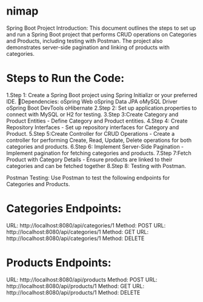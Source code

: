 # nimap
Spring Boot Project
Introduction:
This document outlines the steps to set up and run a Spring Boot project that performs CRUD operations on Categories and Products, including testing with Postman. The project also demonstrates server-side pagination and linking of products with categories.

# Steps to Run the Code:
1.Step 1: Create a Spring Boot project using Spring Initializr or your preferred IDE.
Dependencies:
oSpring Web
oSpring Data JPA
oMySQL Driver
oSpring Boot DevTools
oHibernate
2.Step 2: Set up application.properties to connect with MySQL or H2 for testing.
3.Step 3:Create Category and Product Entities - Define Category and Product entities.
4.Step 4: Create Repository Interfaces - Set up repository interfaces for Category and Product.
5.Step 5:Create Controller for CRUD Operations - Create a controller for performing Create, Read, Update, Delete operations for both categories and products.
6.Step 6: Implement Server-Side Pagination - Implement pagination for fetching categories and products.
7.Step 7:Fetch Product with Category Details - Ensure products are linked to their categories and can be fetched together
8.Step 8: Testing with Postman.

Postman Testing:
Use Postman to test the following endpoints for Categories and Products.



# Categories Endpoints:


URL: http://localhost:8080/api/categories/1
Method: POST
URL: http://localhost:8080/api/categories/1
Method: GET
URL: http://localhost:8080/api/categories/1
Method: DELETE


# Products Endpoints:
URL: http://localhost:8080/api/products
Method: POST
URL: http://localhost:8080/api/products/1
Method: GET
URL: http://localhost:8080/api/products/1
Method: DELETE
